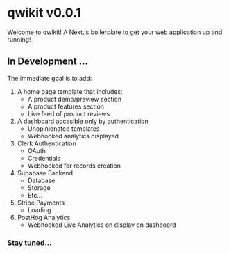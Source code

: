 # qwikit v0.0.1

Welcome to qwikit! A Next.js boilerplate to get your web application up and running!

## In Development ...

The immediate goal is to add:

1. A home page template that includes:
   - A product demo/preview section
   - A product features section
   - Live feed of product reviews
2. A dashboard accesible only by authentication
   - Unopinionated templates
   - Webhooked analytics displayed
3. Clerk Authentication
   - OAuth
   - Credentials
   - Webhooked for records creation
4. Supabase Backend
   - Database
   - Storage
   - Etc...
5. Stripe Payments
   - Loading
6. PostHog Analytics
   - Webhooked Live Analytics on display on dashboard

### Stay tuned...
